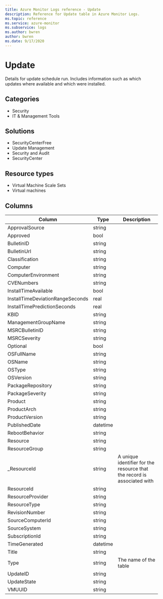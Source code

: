 ```yaml
---
title: Azure Monitor Logs reference - Update
description: Reference for Update table in Azure Monitor Logs.
ms.topic: reference
ms.service: azure-monitor
ms.subservice: logs
ms.author: bwren
author: bwren
ms.date: 9/17/2020
---
```


# Update

 Details for update schedule run. Includes information such as which updates where available and which were installed.

## Categories

- Security
- IT & Management Tools
## Solutions

- SecurityCenterFree
- Update Management
- Security and Audit
- SecurityCenter
## Resource types

- Virtual Machine Scale Sets
- Virtual machines




## Columns

|Column|Type|Description|
|---|---|---|
|ApprovalSource|string||
|Approved|bool||
|BulletinID|string||
|BulletinUrl|string||
|Classification|string||
|Computer|string||
|ComputerEnvironment|string||
|CVENumbers|string||
|InstallTimeAvailable|bool||
|InstallTimeDeviationRangeSeconds|real||
|InstallTimePredictionSeconds|real||
|KBID|string||
|ManagementGroupName|string||
|MSRCBulletinID|string||
|MSRCSeverity|string||
|Optional|bool||
|OSFullName|string||
|OSName|string||
|OSType|string||
|OSVersion|string||
|PackageRepository|string||
|PackageSeverity|string||
|Product|string||
|ProductArch|string||
|ProductVersion|string||
|PublishedDate|datetime||
|RebootBehavior|string||
|Resource|string||
|ResourceGroup|string||
|_ResourceId|string|A unique identifier for the resource that the record is associated with|
|ResourceId|string||
|ResourceProvider|string||
|ResourceType|string||
|RevisionNumber|string||
|SourceComputerId|string||
|SourceSystem|string||
|SubscriptionId|string||
|TimeGenerated|datetime||
|Title|string||
|Type|string|The name of the table|
|UpdateID|string||
|UpdateState|string||
|VMUUID|string||
